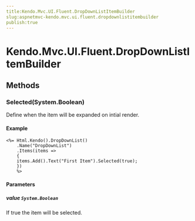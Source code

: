 ```yaml
---
title:Kendo.Mvc.UI.Fluent.DropDownListItemBuilder
slug:aspnetmvc-kendo.mvc.ui.fluent.dropdownlistitembuilder
publish:true
---
```


# Kendo.Mvc.UI.Fluent.DropDownListItemBuilder

## Methods

### Selected(System.Boolean)
Define when the item will be expanded on intial render.

#### Example
    <%= Html.Kendo().DropDownList()
        .Name("DropDownList")
        .Items(items =>
        {
        items.Add().Text("First Item").Selected(true);
        })
        %>

#### Parameters

##### value `System.Boolean`
If true the item will be selected.